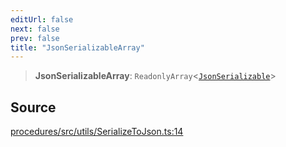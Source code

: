 ```yaml
---
editUrl: false
next: false
prev: false
title: "JsonSerializableArray"
---
```


> **JsonSerializableArray**: `ReadonlyArray`\<[`JsonSerializable`](/reference/tevm/procedures/type-aliases/jsonserializable/)\>

## Source

[procedures/src/utils/SerializeToJson.ts:14](https://github.com/evmts/tevm-monorepo/blob/main/packages/procedures/src/utils/SerializeToJson.ts#L14)
